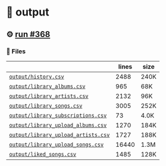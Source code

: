 # 📝  output 

## ⚙️ [run #368](https://github.com/jwenerd/ytm-dl/actions/runs/7877671134)

### 📁 Files

|                                                                         |lines|size|
|-------------------------------------------------------------------------|-----|----|
|[`output/history.csv` ](output/history.csv)                              |2488 |240K|
|[`output/library_albums.csv` ](output/library_albums.csv)                |965  |68K |
|[`output/library_artists.csv` ](output/library_artists.csv)              |2132 |96K |
|[`output/library_songs.csv` ](output/library_songs.csv)                  |3005 |252K|
|[`output/library_subscriptions.csv` ](output/library_subscriptions.csv)  |73   |4.0K|
|[`output/library_upload_albums.csv` ](output/library_upload_albums.csv)  |1270 |184K|
|[`output/library_upload_artists.csv` ](output/library_upload_artists.csv)|1727 |188K|
|[`output/library_upload_songs.csv` ](output/library_upload_songs.csv)    |16440|1.3M|
|[`output/liked_songs.csv` ](output/liked_songs.csv)                      |1485 |128K|